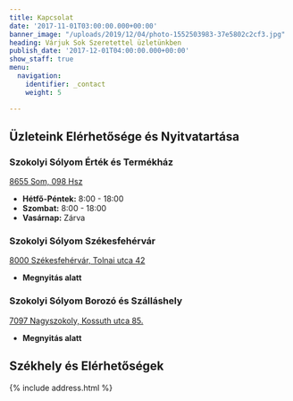 ```yaml
---
title: Kapcsolat
date: '2017-11-01T03:00:00.000+00:00'
banner_image: "/uploads/2019/12/04/photo-1552503983-37e5802c2cf3.jpg"
heading: Várjuk Sok Szeretettel üzletünkben
publish_date: '2017-12-01T04:00:00.000+00:00'
show_staff: true
menu:
  navigation:
    identifier: _contact
    weight: 5

---
```

## Üzleteink Elérhetősége és Nyitvatartása

### Szokolyi Sólyom Érték és Termékház   
[8655 Som, 098 Hsz](https://www.google.hu/maps/place/65/@46.7888047,18.1474713,19z)

* **Hétfő-Péntek:** 8:00 - 18:00
* **Szombat:** 8:00 - 18:00
* **Vasárnap:** Zárva

### Szokolyi Sólyom Székesfehérvár   
[8000 Székesfehérvár, Tolnai utca 42](https://www.google.hu/maps/place/Sz%C3%A9kesfeh%C3%A9rv%C3%A1r,+Tolnai+u.+42,+8000/@47.1872487,18.4040531,17z/data=!3m1!4b1!4m5!3m4!1s0x4769f7a95632d491:0x9bbbf470ac59684e!8m2!3d47.1872487!4d18.4062418)

* **Megnyitás alatt**

### Szokolyi Sólyom Borozó és Szálláshely  
[7097 Nagyszokoly, Kossuth utca 85.](https://www.google.hu/maps/place/Nagyszokoly,+Kossuth+Lajos+u.+85,+7097/@46.7220153,18.206038,17z/data=!3m1!4b1!4m5!3m4!1s0x4769d108449c515d:0xeeeb7fca1c87a27!8m2!3d46.7220153!4d18.2082267)

* **Megnyitás alatt**

## Székhely és Elérhetőségek

{% include address.html %}